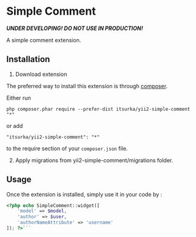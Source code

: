 Simple Comment
==============

***UNDER DEVELOPING! DO NOT USE IN PRODUCTION!***

A simple comment extension.

Installation
------------

1) Download extension

The preferred way to install this extension is through [composer](http://getcomposer.org/download/).

Either run

```
php composer.phar require --prefer-dist itsurka/yii2-simple-comment "*"
```

or add

```
"itsurka/yii2-simple-comment": "*"
```

to the require section of your `composer.json` file.

2) Apply migrations from yii2-simple-comment/migrations folder.

Usage
-----

Once the extension is installed, simply use it in your code by  :

```php
<?php echo SimpleComment::widget([
    'model' => $model,
    'author' => $user,
    'authorNameAttribute' => 'username'
]); ?>```